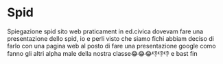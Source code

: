 # Spid
 Spiegazione spid sito web
 praticament in ed.civica dovevam fare una presentazione dello spid, io e perli visto che siamo fichi abbiam deciso di farlo con una pagina web al posto di fare una presentazione google como fanno gli altri alpha male della nostra classe😂😂😂👎👎👎 e bast fin
